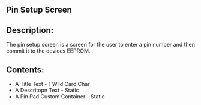 ## Pin Setup Screen 

## Description:
The pin setup screen is a screen for the user to enter a pin number and then commit it to the devices EEPROM. 

## Contents:
 - A Title Text - 1 Wild Card Char
 - A Descritopn Text - Static
 - A Pin Pad Custom Container - Static
